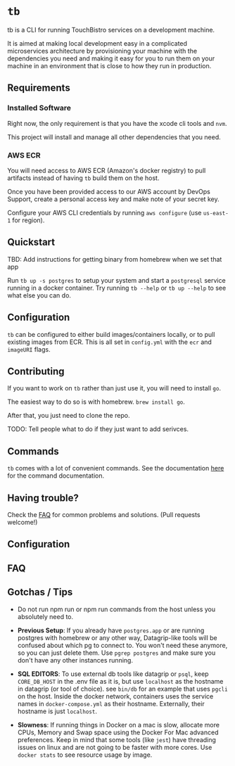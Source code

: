 # `tb`

tb is a CLI for running TouchBistro services on a development machine.

It is aimed at making local development easy in a complicated microservices architecture by provisioning your machine with the dependencies you need and making it easy for you to run them on your machine in an environment that is close to how they run in production.

## Requirements

### Installed Software

Right now, the only requirement is that you have the xcode cli tools and `nvm`.

This project will install and manage all other dependencies that you need.

### AWS ECR

You will need access to AWS ECR (Amazon's docker registry) to pull artifacts instead of having `tb` build them on the host.

Once you have been provided access to our AWS account by DevOps Support, create a personal access key and make note of your secret key.

Configure your AWS CLI credentials by running `aws configure` (use `us-east-1` for region).

## Quickstart

TBD: Add instructions for getting binary from homebrew when we set that app

Run `tb up -s postgres` to setup your system and start a `postgresql` service running in a docker container. Try running `tb --help` or `tb up --help` to see what else you can do.

## Configuration

`tb` can be configured to either build images/containers locally, or to pull existing images from ECR. This is all set in `config.yml` with the `ecr` and `imageURI` flags.

## Contributing

If you want to work on `tb` rather than just use it, you will need to install `go`.

The easiest way to do so is with homebrew. `brew install go`.

After that, you just need to clone the repo.

TODO: Tell people what to do if they just want to add serivces.

## Commands

`tb` comes with a lot of convenient commands. See the documentation [here](https://github.com/TouchBistro/tb/blob/master/docs/tb.md) for the command documentation.

## Having trouble?

Check the [FAQ](https://github.com/TouchBistro/core-devtools/blob/master/FAQ.md) for common problems and solutions. (Pull requests welcome!)

## Configuration

## FAQ

## Gotchas / Tips

- Do not run npm run or npm run commands from the host unless you absolutely need to.

- **Previous Setup**: If you already have `postgres.app` or are running postgres with homebrew or any other way, Datagrip-like tools will be confused about which pg to connect to. You won't need these anymore, so you can just delete them. Use `pgrep postgres` and make sure you don't have any other instances running.

- **SQL EDITORS**: To use external db tools like datagrip or `psql`, keep `CORE_DB_HOST` in the .env file as it is, but use `localhost` as the hostname in datagrip (or tool of choice). see `bin/db` for an example that uses `pgcli` on the host. Inside the docker network, containers uses the service names in `docker-compose.yml` as their hostname. Externally, their hostname is just `localhost`.

- **Slowness**: If running things in Docker on a mac is slow, allocate more CPUs, Memory and Swap space using the Docker For Mac advanced preferences. Keep in mind that some tools (like `jest`) have threading issues on linux and are not going to be faster with more cores. Use `docker stats` to see resource usage by image.
